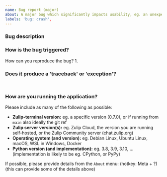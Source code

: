 ```yaml
---
name: Bug report (major)
about: A major bug which significantly impacts usability, eg. an unexpected quit, crash, freeze.
labels: 'bug: crash',
---
```


### Bug description



<!-- If discussed in #zulip-terminal or another channel on chat.zulip.org, paste link below: -->


### How is the bug triggered?
How can you reproduce the bug?
1.


### Does it produce a 'traceback' or 'exception'?
<!-- Copy/paste it between the ``` lines below: -->
```


```

### How are you running the application?
Please include as many of the following as possible:
- **Zulip-terminal version:**
  eg. a specific version (0.7.0), or if running from `main` also ideally the git ref
- **Zulip server version(s):**
  eg. Zulip Cloud, the version you are running self-hosted, or the Zulip Community server (chat.zulip.org)
- **Operating system (and version):**
  eg. Debian Linux, Ubuntu Linux, macOS, WSL in Windows, Docker
- **Python version (and implementation):**
  eg. 3.8, 3.9, 3.10, ... (implementation is likely to be eg. CPython, or PyPy)

If possible, please provide details from the `About` menu: (hotkey: Meta + ?)
(this can provide some of the details above)

